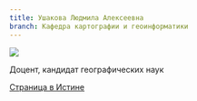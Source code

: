 ```yaml
---
title: Ушакова Людмила Алексеевна
branch: Кафедра картографии и геоинформатики
---
```


![](~/assets/images/ula.jpg)

Доцент, кандидат географических наук

[Страница в Истине](https://istina.msu.ru/workers/431188)
